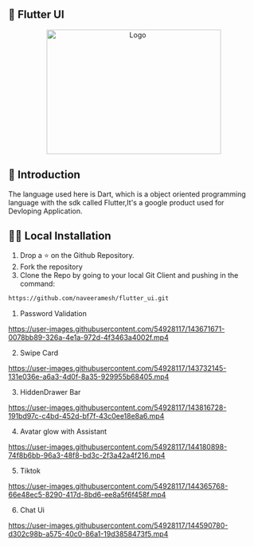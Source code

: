 ## 🎫 Flutter UI   

<p align="center">
  <a href="https://github.com/naveeramesh/fluter_ui">
    <img src="https://user-images.githubusercontent.com/54928117/143818980-1796cdd8-43f2-43c9-915e-d673d77604cb.png" alt="Logo" width="350" height="250">
  </a>
  
## 📝 Introduction
The language used here is Dart, which is a object oriented programming language with the sdk called Flutter,It's a google product used for Devloping Application.

## 🏃‍♀️ Local Installation 
1. Drop a ⭐ on the Github Repository. 
2. Fork the repository 
3. Clone the Repo by going to your local Git Client and pushing in the command: 
```sh
https://github.com/naveeramesh/flutter_ui.git
```

1. Password Validation

https://user-images.githubusercontent.com/54928117/143671671-0078bb89-326a-4e1a-972d-4f3463a4002f.mp4


2. Swipe Card


https://user-images.githubusercontent.com/54928117/143732145-131e036e-a6a3-4d0f-8a35-929955b68405.mp4

3. HiddenDrawer Bar


https://user-images.githubusercontent.com/54928117/143816728-191bd97c-c4bd-452d-bf7f-43c0ee18e8a6.mp4

4. Avatar glow with Assistant
  


https://user-images.githubusercontent.com/54928117/144180898-74f8b6bb-96a3-48f8-bd3c-2f3a42a4f216.mp4

5. Tiktok
  

https://user-images.githubusercontent.com/54928117/144365768-66e48ec5-8290-417d-8bd6-ee8a5f6f458f.mp4


6. Chat Ui
  

https://user-images.githubusercontent.com/54928117/144590780-d302c98b-a575-40c0-86a1-19d3858473f5.mp4


  
  
  

